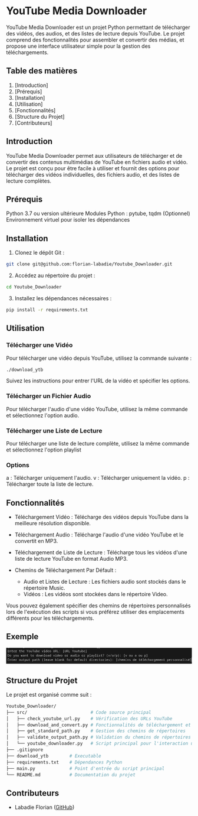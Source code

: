 # YouTube Media Downloader

YouTube Media Downloader est un projet Python permettant de télécharger des vidéos, des audios, et des listes de lecture depuis YouTube. Le projet comprend des fonctionnalités pour assembler et convertir des médias, et propose une interface utilisateur simple pour la gestion des téléchargements.

## Table des matières

1. [Introduction]
2. [Prérequis]
3. [Installation]
4. [Utilisation]
5. [Fonctionnalités]
6. [Structure du Projet]
7. [Contributeurs]

## Introduction

YouTube Media Downloader permet aux utilisateurs de télécharger et de convertir des contenus multimédias de YouTube en fichiers audio et vidéo. Le projet est conçu pour être facile à utiliser et fournit des options pour télécharger des vidéos individuelles, des fichiers audio, et des listes de lecture complètes.

## Prérequis

Python 3.7 ou version ultérieure
Modules Python : pytube, tqdm
(Optionnel) Environnement virtuel pour isoler les dépendances

## Installation

1. Clonez le dépôt Git :

```bash
git clone git@github.com:florian-labadie/Youtube_Downloader.git
```

2. Accédez au répertoire du projet :

``` bash
cd Youtube_Downloader
```

3. Installez les dépendances nécessaires :

``` bash
pip install -r requirements.txt
```

## Utilisation

### Télécharger une Vidéo

Pour télécharger une vidéo depuis YouTube, utilisez la commande suivante :

``` bash
./download_ytb
```

Suivez les instructions pour entrer l'URL de la vidéo et spécifier les options.

### Télécharger un Fichier Audio

Pour télécharger l'audio d'une vidéo YouTube, utilisez la même commande et sélectionnez l'option audio.

### Télécharger une Liste de Lecture

Pour télécharger une liste de lecture complète, utilisez la même commande et sélectionnez l'option playlist

### Options

a : Télécharger uniquement l'audio.
v : Télécharger uniquement la vidéo.
p : Télécharger toute la liste de lecture.

## Fonctionnalités

* Téléchargement Vidéo : Télécharge des vidéos depuis YouTube dans la meilleure résolution disponible.

* Téléchargement Audio : Télécharge l'audio d'une vidéo YouTube et le convertit en MP3.

* Téléchargement de Liste de Lecture : Télécharge tous les vidéos d'une liste de lecture YouTube en format Audio MP3.

* Chemins de Téléchargement Par Défault :

    * Audio et Listes de Lecture : Les fichiers audio sont stockés dans le répertoire Music.
    * Vidéos : Les vidéos sont stockées dans le répertoire Video.

Vous pouvez également spécifier des chemins de répertoires personnalisés lors de l'exécution des scripts si vous préférez utiliser des emplacements différents pour les téléchargements.

## Exemple

![alt text](assets/image.png)

## Structure du Projet

Le projet est organisé comme suit :

``` bash
Youtube_Downloader/
├── src/                        # Code source principal
│   ├── check_youtube_url.py    # Vérification des URLs YouTube
│   ├── download_and_convert.py # Fonctionnalités de téléchargement et conversion
│   ├── get_standard_path.py    # Gestion des chemins de répertoires
│   ├── validate_output_path.py # Validation du chemins de répertoires données
│   └── youtube_downloader.py   # Script principal pour l'interaction utilisateur
├── .gitignore  
├── download_ytb        # Executable
├── requirements.txt    # Dépendances Python
├── main.py             # Point d'entrée du script principal
└── README.md           # Documentation du projet
```

## Contributeurs

- Labadie Florian ([GitHub](https://github.com/florian-labadie))
